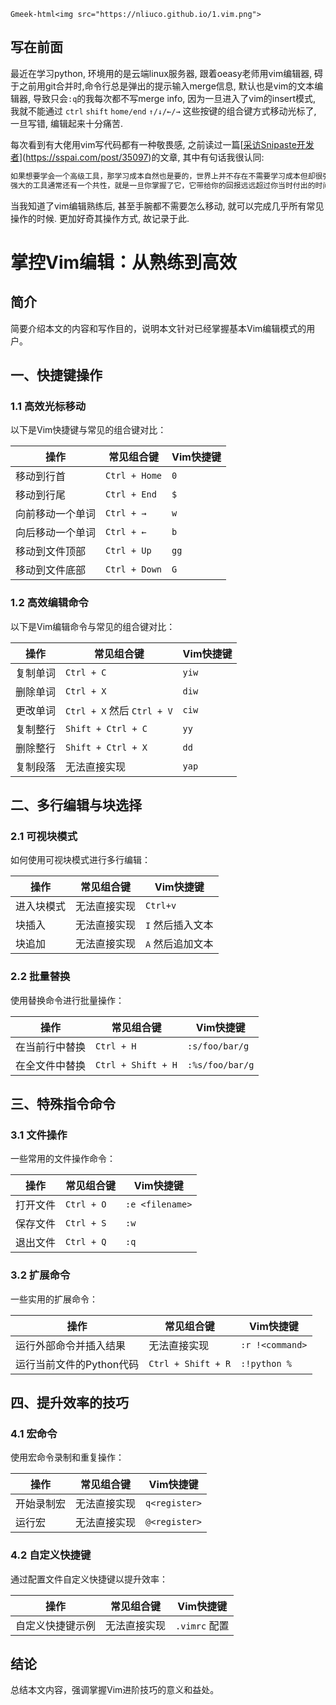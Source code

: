 <!-- 这里显示vimlogo -->
`Gmeek-html<img src="https://nliuco.github.io/1.vim.png">`

## 写在前面

最近在学习python, 环境用的是云端linux服务器, 跟着oeasy老师用vim编辑器, 碍于之前用git合并时,命令行总是弹出的提示输入merge信息, 默认也是vim的文本编辑器, 导致只会`:q`的我每次都不写merge info, 因为一旦进入了vim的insert模式, 我就不能通过 `ctrl` `shift` `home/end` `↑/↓/←/→` 这些按键的组合键方式移动光标了, 一旦写错, 编辑起来十分痛苦.

每次看到有大佬用vim写代码都有一种敬畏感, 之前读过一篇[[采访Snipaste开发者](https://sspai.com/post/35097)](https://sspai.com/post/35097)的文章, 其中有句话我很认同:

```txt
如果想要学会一个高级工具，那学习成本自然也是要的，世界上并不存在不需要学习成本但却很强大的工具。
强大的工具通常还有一个共性，就是一旦你掌握了它，它带给你的回报远远超过你当时付出的时间和精力成本。
```

当我知道了vim编辑熟练后, 甚至手腕都不需要怎么移动, 就可以完成几乎所有常见操作的时候.  更加好奇其操作方式, 故记录于此.

# 掌控Vim编辑：从熟练到高效

## 简介

简要介绍本文的内容和写作目的，说明本文针对已经掌握基本Vim编辑模式的用户。

## 一、快捷键操作

### 1.1 高效光标移动

以下是Vim快捷键与常见的组合键对比：

| 操作             | 常见组合键    | Vim快捷键 |
| ---------------- | ------------- | --------- |
| 移动到行首       | `Ctrl + Home` | `0`       |
| 移动到行尾       | `Ctrl + End`  | `$`       |
| 向前移动一个单词 | `Ctrl + →`    | `w`       |
| 向后移动一个单词 | `Ctrl + ←`    | `b`       |
| 移动到文件顶部   | `Ctrl + Up`   | `gg`      |
| 移动到文件底部   | `Ctrl + Down` | `G`       |

### 1.2 高效编辑命令

以下是Vim编辑命令与常见的组合键对比：

| 操作     | 常见组合键                 | Vim快捷键 |
| -------- | -------------------------- | --------- |
| 复制单词 | `Ctrl + C`                 | `yiw`     |
| 删除单词 | `Ctrl + X`                 | `diw`     |
| 更改单词 | `Ctrl + X` 然后 `Ctrl + V` | `ciw`     |
| 复制整行 | `Shift + Ctrl + C`         | `yy`      |
| 删除整行 | `Shift + Ctrl + X`         | `dd`      |
| 复制段落 | 无法直接实现               | `yap`     |

## 二、多行编辑与块选择

### 2.1 可视块模式

如何使用可视块模式进行多行编辑：

| 操作       | 常见组合键   | Vim快捷键        |
| ---------- | ------------ | ---------------- |
| 进入块模式 | 无法直接实现 | `Ctrl+v`         |
| 块插入     | 无法直接实现 | `I` 然后插入文本 |
| 块追加     | 无法直接实现 | `A` 然后追加文本 |

### 2.2 批量替换

使用替换命令进行批量操作：

| 操作           | 常见组合键         | Vim快捷键       |
| -------------- | ------------------ | --------------- |
| 在当前行中替换 | `Ctrl + H`         | `:s/foo/bar/g`  |
| 在全文件中替换 | `Ctrl + Shift + H` | `:%s/foo/bar/g` |

## 三、特殊指令命令

### 3.1 文件操作

一些常用的文件操作命令：

| 操作     | 常见组合键 | Vim快捷键       |
| -------- | ---------- | --------------- |
| 打开文件 | `Ctrl + O` | `:e <filename>` |
| 保存文件 | `Ctrl + S` | `:w`            |
| 退出文件 | `Ctrl + Q` | `:q`            |

### 3.2 扩展命令

一些实用的扩展命令：

| 操作                     | 常见组合键         | Vim快捷键       |
| ------------------------ | ------------------ | --------------- |
| 运行外部命令并插入结果   | 无法直接实现       | `:r !<command>` |
| 运行当前文件的Python代码 | `Ctrl + Shift + R` | `:!python %`    |

## 四、提升效率的技巧

### 4.1 宏命令

使用宏命令录制和重复操作：

| 操作       | 常见组合键   | Vim快捷键     |
| ---------- | ------------ | ------------- |
| 开始录制宏 | 无法直接实现 | `q<register>` |
| 运行宏     | 无法直接实现 | `@<register>` |

### 4.2 自定义快捷键

通过配置文件自定义快捷键以提升效率：

| 操作             | 常见组合键   | Vim快捷键     |
| ---------------- | ------------ | ------------- |
| 自定义快捷键示例 | 无法直接实现 | `.vimrc` 配置 |

## 结论

总结本文内容，强调掌握Vim进阶技巧的意义和益处。